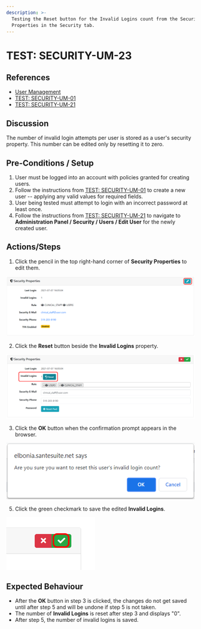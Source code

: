 ```yaml
---
description: >-
  Testing the Reset button for the Invalid Logins count from the Security
  Properties in the Security tab.
---
```


# TEST: SECURITY-UM-23

## References

* [User Management](../../../../../operations/security-administration/user-management.md)
* [TEST: SECURITY-UM-01](test-security-um-01.md)
* [TEST: SECURITY-UM-21](test-security-um-21.md)

## Discussion

The number of invalid login attempts per user is stored as a user's security property. This number can be edited only by resetting it to zero.

## Pre-Conditions / Setup

1. User must be logged into an account with policies granted for creating users.
2. Follow the instructions from [TEST: SECURITY-UM-01](test-security-um-01.md) to create a new user -- applying any valid values for required fields.
3. User being tested must attempt to login with an incorrect password at least once.
4. Follow the instructions from [TEST: SECURITY-UM-21](test-security-um-21.md) to navigate to **Administration Panel / Security / Users / Edit User** for the newly created user.

## Actions/Steps

1. Click the pencil in the top right-hand corner of **Security Properties** to edit them.

![](../../../../../../.gitbook/assets/image%20%28242%29.png)

2. Click the **Reset** button beside the **Invalid Logins** property.

![](../../../../../../.gitbook/assets/image%20%28266%29.png)

3. Click the **OK** button when the confirmation prompt appears in the browser.

![](../../../../../../.gitbook/assets/image%20%28282%29.png)

5. Click the green checkmark to save the edited **Invalid Logins**.

![](../../../../../../.gitbook/assets/image%20%28264%29.png)

## Expected Behaviour

* After the **OK** button in step 3 is clicked, the changes do not get saved until after step 5 and will be undone if step 5 is not taken.
* The number of **Invalid Logins** is reset after step 3 and displays "0".
* After step 5, the number of invalid logins is saved.

